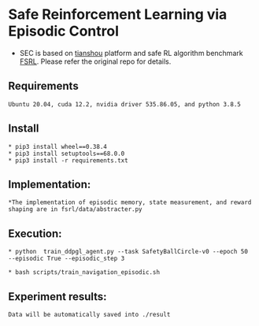 # Safe Reinforcement Learning via Episodic Control
  * SEC is based on [tianshou](https://tianshou.readthedocs.io/en/master/index.html) platform and safe RL algorithm benchmark [FSRL](https://fsrl.readthedocs.io/). Please refer the original repo for details.


## Requirements

    Ubuntu 20.04, cuda 12.2, nvidia driver 535.86.05, and python 3.8.5

## Install

    * pip3 install wheel==0.38.4
    * pip3 install setuptools==68.0.0
    * pip3 install -r requirements.txt

## Implementation:

    *The implementation of episodic memory, state measurement, and reward shaping are in fsrl/data/abstracter.py

## Execution:
  
    * python  train_ddpgl_agent.py --task SafetyBallCircle-v0 --epoch 50  --episodic True --episodic_step 3 

    * bash scripts/train_navigation_episodic.sh

## Experiment results:

    Data will be automatically saved into ./result